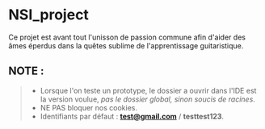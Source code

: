 # NSI_project

Ce projet est avant tout l'unisson de passion commune afin d'aider des âmes éperdus dans la quêtes sublime de l'apprentissage guitaristique.

## NOTE :
> - Lorsque l'on teste un prototype, le dossier a ouvrir dans l'IDE est la version voulue, *pas le dossier global, sinon soucis de racines*.
> - NE PAS bloquer nos cookies.
> - Identifiants par défaut : **test@gmail.com** / **testtest123**.
